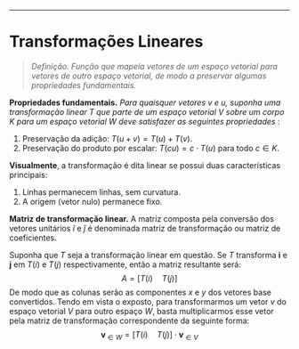 ---

# Transformações Lineares

> $\textit{Definição.}$ *Função que mapeia vetores de um espaço vetorial para vetores de outro espaço vetorial, de modo a preservar algumas propriedades fundamentais.*

**Propriedades fundamentais.** *Para quaisquer vetores $v$ e $u$, suponha uma transformação linear $T$ que parte de um espaço vetorial $V$ sobre um corpo $K$ 
para um espaço vetorial $W$ deve satisfazer as seguintes propriedades* :

1. Preservação da adição: $T(u+v)=T(u)+T(v)$.
2. Preservação do produto por escalar: $T(cu)=c\cdot T(u)$ para todo $c\in K$.

**Visualmente**, a transformação é dita linear se possui duas características principais:

1. Linhas permanecem linhas, sem curvatura.
2. A origem (vetor nulo) permanece fixo.

**Matriz de transformação linear.** A matriz composta pela conversão dos vetores unitários $\hat{i}$ e $\hat{j}$ é denominada matriz de transformação ou matriz de coeficientes.

Suponha que $T$ seja a transformação linear em questão. Se $T$ transforma $\mathbf{i}$ e $\mathbf{j}$ em $T(i)$ e $T(j)$ respectivamente, então a matriz resultante será:
$$
A=\big[T(i)\quad T(j)\big]
$$
De modo que as colunas serão as componentes $x$ e $y$ dos vetores base convertidos. Tendo em vista o exposto, para transformarmos um vetor $v$ do espaço vetorial $V$ para outro espaço $W$, basta multiplicarmos esse vetor pela matriz de transformação correspondente da seguinte forma:
$$
\mathbf{v}_{\in W}=\big[T(i)\quad T(j)\big]\cdot \mathbf{v}_{\in V}
$$

